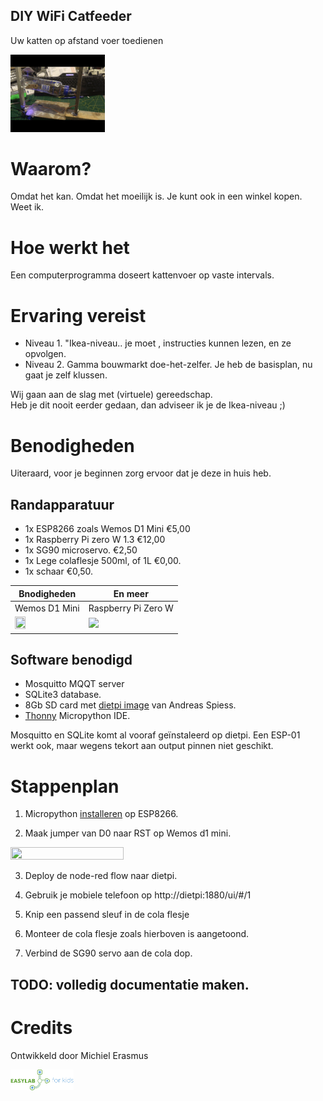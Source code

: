 ## DIY WiFi Catfeeder
Uw katten op afstand voer toedienen <br>

<img src="https://github.com/pappavis/Easylab4kids_lessen/blob/master/lesmateriaal/082_ESP8266_kattenvoerder/plaatjes/kattenvoerder_anim.gif?raw=true" width="30%" height="30%">

# Waarom?
Omdat het kan. Omdat het moeilijk is. Je kunt ook in een winkel kopen. Weet ik. 

# Hoe werkt het
Een computerprogramma doseert kattenvoer op vaste intervals. 

# Ervaring vereist
 - Niveau 1. "Ikea-niveau.. je moet , instructies kunnen lezen, en ze opvolgen.
 - Niveau 2. Gamma bouwmarkt doe-het-zelfer. Je heb de basisplan, nu gaat je zelf klussen.

Wij gaan aan de slag met (virtuele) gereedschap.  
Heb je dit nooit eerder gedaan, dan adviseer ik je de Ikea-niveau ;)

# Benodigheden
Uiteraard, voor je beginnen zorg ervoor dat je deze in huis heb.

## Randapparatuur
 - 1x ESP8266 zoals Wemos D1 Mini  €5,00
 - 1x Raspberry Pi zero W 1.3  €12,00
 - 1x SG90 microservo. €2,50
 - 1x Lege colaflesje 500ml, of 1L €0,00.
 - 1x schaar €0,50.

| Bnodigheden  | En meer |
| ------------- | ------------- |
|Wemos D1 Mini | Raspberry Pi Zero W  |
| <img src="https://projetsdiy.fr/wp-content/uploads/2018/06/wemos-d1-mini-activate-deep-sleep-mode-esp8266.jpg"  width="40%" height="40%"> | <img src="http://rcl.lt/files/f58c6a291a58a402fc48-128x128">  |

## Software benodigd
 - Mosquitto MQQT server
 - SQLite3 database.
 - 8Gb SD card met <a href="http://www.sensorsiot.org/diet-pi-supporting-material-videos-126-and-128/" target="_blank">dietpi image</a> van Andreas Spiess.
 - <a href="https://thonny.org/" target="_blank">Thonny</a> Micropython IDE.

Mosquitto en SQLite komt al vooraf geïnstaleerd op dietpi.
Een ESP-01 werkt ook, maar wegens tekort aan output pinnen niet geschikt.

 # Stappenplan
  1. Micropython <a href="https://medium.com/@JockDaRock/micropython-esp8266-quick-start-part-2-flash-the-esp8266-with-micropython-6fbbb9339bae">installeren</a> op ESP8266.
  
  2. Maak jumper van D0 naar RST op Wemos d1 mini.
  <img src="https://projetsdiy.fr/wp-content/uploads/2018/06/wemos-d1-mini-activate-deep-sleep-mode-esp8266.jpg"  width="60%" height="60%">
  
  3. Deploy de node-red flow naar dietpi.
  
  4. Gebruik je mobiele telefoon op http://dietpi:1880/ui/#/1
  
  5. Knip een passend sleuf in de cola flesje
  
  6. Monteer de cola flesje zoals hierboven is aangetoond.
  
  7. Verbind de SG90 servo aan de cola dop.


## TODO: volledig documentatie maken.
 
# Credits
 Ontwikkeld door Michiel Erasmus
 
<img src="https://github.com/pappavis/Easylab4kids_lessen/raw/master/plaatjes/Easy_Lab_logo_kleur.png?raw=true" width="20%" height="20%">
<br>

